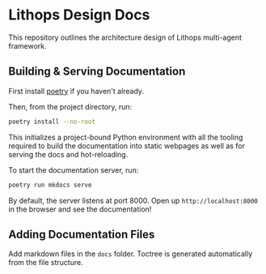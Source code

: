 # Lithops Design Docs

This repository outlines the architecture design of Lithops multi-agent framework.

## Building & Serving Documentation

First install [poetry](https://python-poetry.org/docs/) if you haven't already.

Then, from the project directory, run:

```bash
poetry install --no-root
```

This initializes a project-bound Python environment
with all the tooling required to build the documentation into static webpages
as well as for serving the docs and hot-reloading.

To start the documentation server, run:

```bash
poetry run mkdocs serve
```

By default, the server listens at port 8000.
Open up `http://localhost:8000` in the browser and see the documentation!

## Adding Documentation Files

Add markdown files in the `docs` folder.
Toctree is generated automatically from the file structure.
